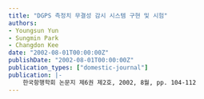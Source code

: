 ```yaml
---
title: "DGPS 측정치 무결성 감시 시스템 구현 및 시험"
authors:
- Youngsun Yun
- Sungmin Park
- Changdon Kee
date: "2002-08-01T00:00:00Z"
publishDate: "2002-08-01T00:00:00Z"
publication_types: ["domestic-journal"]
publication: |-
    한국항행학회 논문지 제6권 제2호, 2002, 8월, pp. 104-112
---
```


